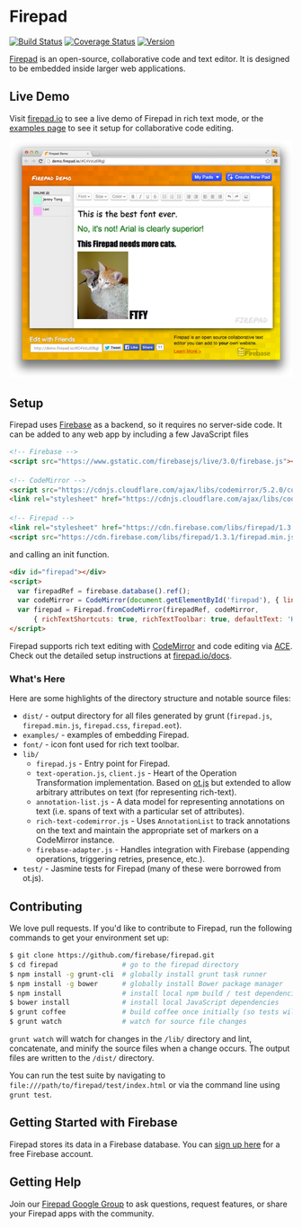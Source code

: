 # Firepad

[![Build Status](https://travis-ci.org/firebase/firepad.svg?branch=master)](https://travis-ci.org/firebase/firepad)
[![Coverage Status](https://img.shields.io/coveralls/firebase/firepad.svg?branch=master&style=flat)](https://coveralls.io/r/firebase/firepad)
[![Version](https://badge.fury.io/gh/firebase%2Ffirepad.svg)](http://badge.fury.io/gh/firebase%2Ffirepad)

[Firepad](http://www.firepad.io/) is an open-source, collaborative code and text editor. It is
designed to be embedded inside larger web applications.

## Live Demo

Visit [firepad.io](http://demo.firepad.io/) to see a live demo of Firepad in rich text mode, or the
[examples page](http://www.firepad.io/examples/) to see it setup for collaborative code editing.

[![a screenshot of demo.firepad.io including a picture of two cats and a discussion about fonts](screenshot.png)](http://demo.firepad.io/)

## Setup
Firepad uses [Firebase](https://firebase.google.com/?utm_source=firepad) as a backend, so it requires no server-side
code. It can be added to any web app by including a few JavaScript files

```HTML
<!-- Firebase -->
<script src="https://www.gstatic.com/firebasejs/live/3.0/firebase.js"></script>

<!-- CodeMirror -->
<script src="https://cdnjs.cloudflare.com/ajax/libs/codemirror/5.2.0/codemirror.js"></script>
<link rel="stylesheet" href="https://cdnjs.cloudflare.com/ajax/libs/codemirror/5.2.0/codemirror.css"/>

<!-- Firepad -->
<link rel="stylesheet" href="https://cdn.firebase.com/libs/firepad/1.3.1/firepad.css" />
<script src="https://cdn.firebase.com/libs/firepad/1.3.1/firepad.min.js"></script>
```

and calling an init function.

```HTML
<div id="firepad"></div>
<script>
  var firepadRef = firebase.database().ref();
  var codeMirror = CodeMirror(document.getElementById('firepad'), { lineWrapping: true });
  var firepad = Firepad.fromCodeMirror(firepadRef, codeMirror,
      { richTextShortcuts: true, richTextToolbar: true, defaultText: 'Hello, World!' });
</script>
```

Firepad supports rich text editing with [CodeMirror](http://codemirror.net/) and code editing via
[ACE](http://ace.c9.io/). Check out the detailed setup instructions at [firepad.io/docs](http://www.firepad.io/docs).

### What's Here

Here are some highlights of the directory structure and notable source files:

* `dist/` - output directory for all files generated by grunt (`firepad.js`, `firepad.min.js`, `firepad.css`, `firepad.eot`).
* `examples/` - examples of embedding Firepad.
* `font/` - icon font used for rich text toolbar.
* `lib/`
    * `firepad.js` - Entry point for Firepad.
    * `text-operation.js`, `client.js` - Heart of the Operation Transformation implementation.  Based on
      [ot.js](https://github.com/Operational-Transformation/ot.js/) but extended to allow arbitrary
      attributes on text (for representing rich-text).
    * `annotation-list.js` - A data model for representing annotations on text (i.e. spans of text with a particular
      set of attributes).
    * `rich-text-codemirror.js` - Uses `AnnotationList` to track annotations on the text and maintain the appropriate
      set of markers on a CodeMirror instance.
    * `firebase-adapter.js` - Handles integration with Firebase (appending operations, triggering retries,
      presence, etc.).
* `test/` - Jasmine tests for Firepad (many of these were borrowed from ot.js).

## Contributing

We love pull requests. If you'd like to contribute to Firepad, run the following commands to get your environment set up:

```bash
$ git clone https://github.com/firebase/firepad.git
$ cd firepad                # go to the firepad directory
$ npm install -g grunt-cli  # globally install grunt task runner
$ npm install -g bower      # globally install Bower package manager
$ npm install               # install local npm build / test dependencies
$ bower install             # install local JavaScript dependencies
$ grunt coffee              # build coffee once initially (so tests will work)
$ grunt watch               # watch for source file changes
```

`grunt watch` will watch for changes in the `/lib/` directory and lint, concatenate, and minify the
source files when a change occurs. The output files are written to the `/dist/` directory.

You can run the test suite by navigating to `file:///path/to/firepad/test/index.html` or via the
command line using `grunt test`.

## Getting Started with Firebase

Firepad stores its data in a Firebase database. You can
[sign up here](https://firebase.google.com) for a free Firebase account.

## Getting Help

Join our [Firepad Google Group](https://groups.google.com/forum/#!forum/firepad-io) to ask
questions, request features, or share your Firepad apps with the community.
